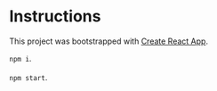 # Instructions

This project was bootstrapped with [Create React App](https://github.com/facebook/create-react-app).

`npm i`.<br></br>
`npm start`.